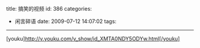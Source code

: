 title: 搞笑的视频
id: 386
categories:
  - 闲言碎语
date: 2009-07-12 14:07:02
tags:
---

[youku]http://v.youku.com/v_show/id_XMTA0NDY5ODYw.html[/youku]